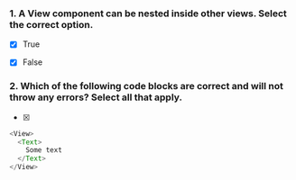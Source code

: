 ### 1. A View component can be nested inside other views. Select the correct option.

- [x] True
- [x] False


### 2. Which of the following code blocks are correct and will not throw any errors? Select all that apply.

- [x] 
```javascript
<View>
  <Text>
    Some text
  </Text>
</View>
```



